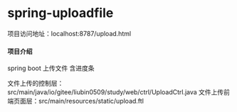 # spring-uploadfile

项目访问地址：localhost:8787/upload.html

#### 项目介绍
spring boot 上传文件 含进度条

文件上传的控制层：src/main/java/io/gitee/liubin0509/study/web/ctrl/UploadCtrl.java
文件上传前端页面层：src/main/resources/static/upload.ftl
